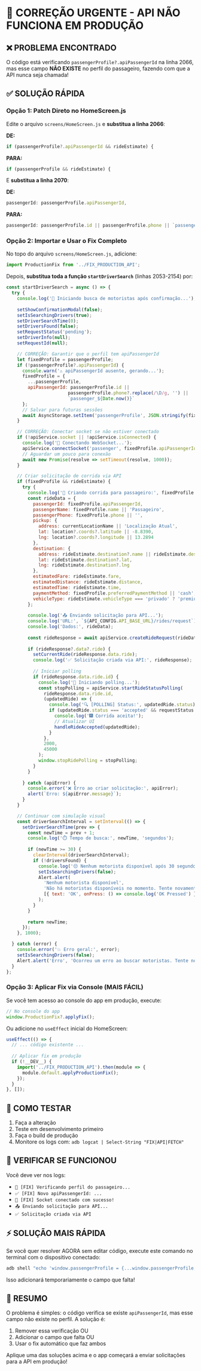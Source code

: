 # 🚨 CORREÇÃO URGENTE - API NÃO FUNCIONA EM PRODUÇÃO

## ❌ PROBLEMA ENCONTRADO
O código está verificando `passengerProfile?.apiPassengerId` na linha 2066, mas esse campo **NÃO EXISTE** no perfil do passageiro, fazendo com que a API nunca seja chamada!

## ✅ SOLUÇÃO RÁPIDA

### Opção 1: Patch Direto no HomeScreen.js

Edite o arquivo `screens/HomeScreen.js` e **substitua a linha 2066**:

**DE:**
```javascript
if (passengerProfile?.apiPassengerId && rideEstimate) {
```

**PARA:**
```javascript
if (passengerProfile && rideEstimate) {
```

E **substitua a linha 2070**:

**DE:**
```javascript
passengerId: passengerProfile.apiPassengerId,
```

**PARA:**
```javascript
passengerId: passengerProfile.id || passengerProfile.phone || `passenger_${Date.now()}`,
```

### Opção 2: Importar e Usar o Fix Completo

No topo do arquivo `screens/HomeScreen.js`, adicione:

```javascript
import ProductionFix from '../FIX_PRODUCTION_API';
```

Depois, **substitua toda a função `startDriverSearch`** (linhas 2053-2154) por:

```javascript
const startDriverSearch = async () => {
  try {
    console.log('🚗 Iniciando busca de motoristas após confirmação...');
    
    setShowConfirmationModal(false);
    setIsSearchingDrivers(true);
    setDriverSearchTime(0);
    setDriversFound(false);
    setRequestStatus('pending');
    setDriverInfo(null);
    setRequestId(null);

    // CORREÇÃO: Garantir que o perfil tem apiPassengerId
    let fixedProfile = passengerProfile;
    if (!passengerProfile?.apiPassengerId) {
      console.warn('⚠️ apiPassengerId ausente, gerando...');
      fixedProfile = {
        ...passengerProfile,
        apiPassengerId: passengerProfile.id || 
                       passengerProfile.phone?.replace(/\D/g, '') || 
                       `passenger_${Date.now()}`
      };
      // Salvar para futuras sessões
      await AsyncStorage.setItem('passengerProfile', JSON.stringify(fixedProfile));
    }

    // CORREÇÃO: Conectar socket se não estiver conectado
    if (!apiService.socket || !apiService.isConnected) {
      console.log('🔌 Conectando WebSocket...');
      apiService.connectSocket('passenger', fixedProfile.apiPassengerId);
      // Aguardar um pouco para conexão
      await new Promise(resolve => setTimeout(resolve, 1000));
    }

    // Criar solicitação de corrida via API
    if (fixedProfile && rideEstimate) {
      try {
        console.log('🚗 Criando corrida para passageiro:', fixedProfile.apiPassengerId);
        const rideData = {
          passengerId: fixedProfile.apiPassengerId,
          passengerName: fixedProfile.name || 'Passageiro',
          passengerPhone: fixedProfile.phone || '',
          pickup: {
            address: currentLocationName || 'Localização Atual',
            lat: location?.coords?.latitude || -8.8390,
            lng: location?.coords?.longitude || 13.2894
          },
          destination: {
            address: rideEstimate.destination?.name || rideEstimate.destination?.address,
            lat: rideEstimate.destination?.lat,
            lng: rideEstimate.destination?.lng
          },
          estimatedFare: rideEstimate.fare,
          estimatedDistance: rideEstimate.distance,
          estimatedTime: rideEstimate.time,
          paymentMethod: fixedProfile.preferredPaymentMethod || 'cash',
          vehicleType: rideEstimate.vehicleType === 'privado' ? 'premium' : 'standard'
        };
        
        console.log('📤 Enviando solicitação para API...');
        console.log('URL:', `${API_CONFIG.API_BASE_URL}/rides/request`);
        console.log('Dados:', rideData);
        
        const rideResponse = await apiService.createRideRequest(rideData);
        
        if (rideResponse?.data?.ride) {
          setCurrentRide(rideResponse.data.ride);
          console.log('✅ Solicitação criada via API:', rideResponse);
          
          // Iniciar polling
          if (rideResponse.data.ride.id) {
            console.log('🔄 Iniciando polling...');
            const stopPolling = apiService.startRideStatusPolling(
              rideResponse.data.ride.id,
              (updatedRide) => {
                console.log('🔍 [POLLING] Status:', updatedRide.status);
                if (updatedRide.status === 'accepted' && requestStatus !== 'accepted') {
                  console.log('🎆 Corrida aceita!');
                  // Atualizar UI
                  handleRideAccepted(updatedRide);
                }
              },
              2000,
              45000
            );
            window.stopRidePolling = stopPolling;
          }
        }
        
      } catch (apiError) {
        console.error('❌ Erro ao criar solicitação:', apiError);
        alert(`Erro: ${apiError.message}`);
      }
    }

    // Continuar com simulação visual
    const driverSearchInterval = setInterval(() => {
      setDriverSearchTime(prev => {
        const newTime = prev + 1;
        console.log('⏱️ Tempo de busca:', newTime, 'segundos');
        
        if (newTime >= 30) {
          clearInterval(driverSearchInterval);
          if (!driversFound) {
            console.log('😔 Nenhum motorista disponível após 30 segundos');
            setIsSearchingDrivers(false);
            Alert.alert(
              'Nenhum motorista disponível',
              'Não há motoristas disponíveis no momento. Tente novamente em alguns minutos.',
              [{ text: 'OK', onPress: () => console.log('OK Pressed') }]
            );
          }
        }
        
        return newTime;
      });
    }, 1000);

  } catch (error) {
    console.error('💥 Erro geral:', error);
    setIsSearchingDrivers(false);
    Alert.alert('Erro', 'Ocorreu um erro ao buscar motoristas. Tente novamente.');
  }
};
```

### Opção 3: Aplicar Fix via Console (MAIS FÁCIL)

Se você tem acesso ao console do app em produção, execute:

```javascript
// No console do app
window.ProductionFix?.applyFix();
```

Ou adicione no `useEffect` inicial do HomeScreen:

```javascript
useEffect(() => {
  // ... código existente ...
  
  // Aplicar fix em produção
  if (!__DEV__) {
    import('../FIX_PRODUCTION_API').then(module => {
      module.default.applyProductionFix();
    });
  }
}, []);
```

## 🧪 COMO TESTAR

1. Faça a alteração
2. Teste em desenvolvimento primeiro
3. Faça o build de produção
4. Monitore os logs com: `adb logcat | Select-String "FIX|API|FETCH"`

## 📱 VERIFICAR SE FUNCIONOU

Você deve ver nos logs:
- `🔧 [FIX] Verificando perfil do passageiro...`
- `✅ [FIX] Novo apiPassengerId: ...`
- `🔌 [FIX] Socket conectado com sucesso!`
- `📤 Enviando solicitação para API...`
- `✅ Solicitação criada via API`

## ⚡ SOLUÇÃO MAIS RÁPIDA

Se você quer resolver AGORA sem editar código, execute este comando no terminal com o dispositivo conectado:

```bash
adb shell "echo 'window.passengerProfile = {...window.passengerProfile, apiPassengerId: \"passenger_123\"}' | cat"
```

Isso adicionará temporariamente o campo que falta!

## 🎯 RESUMO

O problema é simples: o código verifica se existe `apiPassengerId`, mas esse campo não existe no perfil. A solução é:
1. Remover essa verificação OU
2. Adicionar o campo que falta OU
3. Usar o fix automático que faz ambos

Aplique uma das soluções acima e o app começará a enviar solicitações para a API em produção!